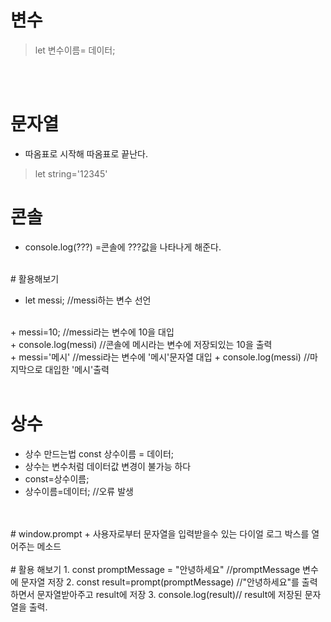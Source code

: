 # 변수
> let 변수이름= 데이터;

<br/>
<br/>

# 문자열
+ 따옴표로 시작해 따옴표로 끝난다.
> let string='12345'

# 콘솔
+ console.log(???) =콘솔에 ???값을 나타나게 해준다.
<br/>
# 활용해보기

+ let messi; //messi하는 변수 선언
<br/>
+ messi=10; //messi라는 변수에 10을 대입
<br/>
+ console.log(messi) //콘솔에 메시라는 변수에 저장되있는 10을 출력
<br/>
+ messi='메시' //messi라는 변수에 '메시'문자열 대입
+ console.log(messi) //마지막으로 대입한 '메시'출력

<br/>
<br/>

# 상수
+ 상수 만드는법 const 상수이름 = 데이터;
+ 상수는 변수처럼 데이터값 변경이 불가능 하다
+ const=상수이름;
+ 상수이름=데이터; //오류 발생
<br/>
<br/>
# window.prompt
+ 사용자로부터 문자열을 입력받을수 있는 다이얼 로그 박스를 열어주는 메소드
<br/>
<br/>
# 활용 해보기
1. const promptMessage = "안녕하세요" //promptMessage 변수에 문자열 저장
2. const result=prompt(promptMessage) //"안녕하세요"를 출력하면서 문자열받아주고 result에 저장 
3. console.log(result)// result에 저장된 문자열을 출력.



